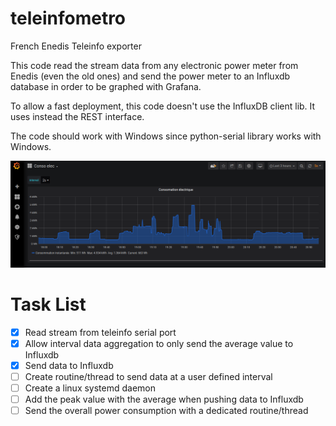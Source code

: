# teleinfometro
French Enedis Teleinfo exporter

This code read the stream data from any electronic power meter from Enedis (even the old ones) and send the power meter to an Influxdb database in order to be graphed with Grafana.

To allow a fast deployment, this code doesn't use the InfluxDB client lib. It uses instead the REST interface.

The code should work with Windows since python-serial library works with Windows.

![teleinfometro.png](teleinfometro.png)

# Task List
- [x] Read stream from teleinfo serial port
- [x] Allow interval data aggregation to only send the average value to Influxdb
- [x] Send data to Influxdb
- [ ] Create routine/thread to send data at a user defined interval
- [ ] Create a linux systemd daemon
- [ ] Add the peak value with the average when pushing data to Influxdb
- [ ] Send the overall power consumption with a dedicated routine/thread
